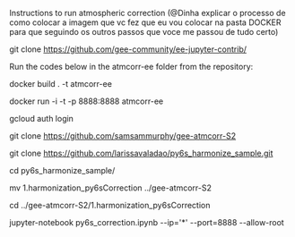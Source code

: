 Instructions to run atmospheric correction
(@Dinha explicar o processo de como colocar a imagem que vc fez que eu vou colocar na pasta DOCKER para que seguindo os outros passos que voce me passou de tudo certo)

git clone https://github.com/gee-community/ee-jupyter-contrib/

Run the codes below in the atmcorr-ee folder from the repository:

docker build . -t atmcorr-ee

docker run -i -t -p 8888:8888 atmcorr-ee

gcloud auth login

git clone https://github.com/samsammurphy/gee-atmcorr-S2

git clone https://github.com/larissavaladao/py6s_harmonize_sample.git

cd py6s_harmonize_sample/

mv 1.harmonization_py6sCorrection ../gee-atmcorr-S2

cd ../gee-atmcorr-S2/1.harmonization_py6sCorrection

jupyter-notebook py6s_correction.ipynb --ip='*' --port=8888 --allow-root

